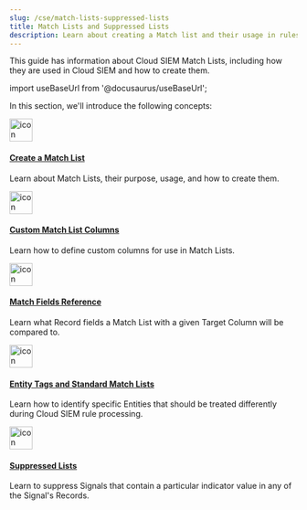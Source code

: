 ```yaml
---
slug: /cse/match-lists-suppressed-lists
title: Match Lists and Suppressed Lists
description: Learn about creating a Match list and their usage in rules.
---
```


This guide has information about Cloud SIEM Match Lists, including how they are used in Cloud SIEM and how to create them.

import useBaseUrl from '@docusaurus/useBaseUrl';

In this section, we'll introduce the following concepts:

<div className="box-wrapper" markdown="1">
<div className="box smallbox1 card">
  <div className="container">
  <a href="/docs/cse/match-lists-suppressed-lists/create-match-list"><img src={useBaseUrl('img/icons/operations/matching-list.png')} alt="icon" width="40"/><h4>Create a Match List</h4></a>
  <p>Learn about Match Lists, their purpose, usage, and how to create them. </p>
  </div>
</div>
<div className="box smallbox2 card">
  <div className="container">
  <a href="/docs/cse/match-lists-suppressed-lists/custom-match-list-columns"><img src={useBaseUrl('img/icons/operations/matching-list.png')} alt="icon" width="40"/><h4>Custom Match List Columns</h4></a>
  <p>Learn how to define custom columns for use in Match Lists.</p>
  </div>
</div>
<div className="box smallbox3 card">
  <div className="container">
  <a href="/docs/cse/match-lists-suppressed-lists/match-fields-reference"><img src={useBaseUrl('img/icons/operations/matching-list.png')} alt="icon" width="40"/><h4>Match Fields Reference</h4></a>
  <p>Learn what Record fields a Match List with a given Target Column will be compared to.</p>
  </div>
</div>
<div className="box smallbox4 card">
  <div className="container">
  <a href="/docs/cse/match-lists-suppressed-lists/standard-match-lists"><img src={useBaseUrl('img/icons/operations/matching-list.png')} alt="icon" width="40"/><h4>Entity Tags and Standard Match Lists</h4></a>
  <p>Learn how to identify specific Entities that should be treated differently during Cloud SIEM rule processing.</p>
  </div>
</div>
<div className="box smallbox5 card">
  <div className="container">
  <a href="/docs/cse/match-lists-suppressed-lists/suppressed-lists"><img src={useBaseUrl('img/icons/operations/matching-list.png')} alt="icon" width="40"/><h4>Suppressed Lists</h4></a>
  <p>Learn to suppress Signals that contain a particular indicator value in any of the Signal's Records.</p>
  </div>
</div>
</div>
